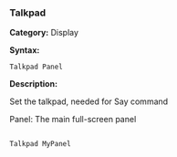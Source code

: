 ### Talkpad

**Category:**
Display

**Syntax:**

```scorpionengine
Talkpad Panel
```

**Description:**

Set the talkpad, needed for Say command

Panel: The main full-screen panel

```scorpionengine

Talkpad MyPanel

```
